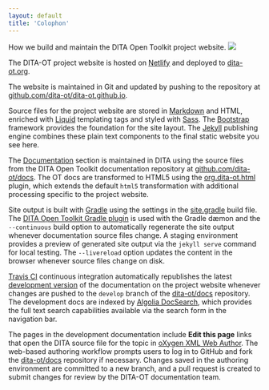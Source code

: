 ```yaml
---
layout: default
title: 'Colophon'
---
```


<p class="lead">How we build and maintain the DITA Open Toolkit project website.
  <a href="https://www.netlify.com" class="align-text-bottom float-right">
    <img src="https://www.netlify.com/img/global/badges/netlify-color-accent.svg"/>
  </a>
</p>

The DITA-OT project website is hosted on [Netlify][1] and deployed to [dita-ot.org][2].

The website is maintained in Git and updated by pushing to the repository at [github.com/dita-ot/dita-ot.github.io][3].

Source files for the project website are stored in [Markdown][4] and HTML, enriched with [Liquid][5] templating tags and styled with [Sass][6]. The [Bootstrap][7] framework provides the foundation for the site layout. The [Jekyll][8] publishing engine combines these plain text components to the final static website you see here.

The [Documentation][9] section is maintained in DITA using the source files from the DITA Open Toolkit documentation repository at [github.com/dita-ot/docs][10]. The OT docs are transformed to HTML5 using the [org.dita-ot.html][11] plugin, which extends the default `html5` transformation with additional processing specific to the project website.

Site output is built with [Gradle][12] using the settings in the [site.gradle][13] build file. The [DITA Open Toolkit Gradle plugin][14] is used with the Gradle dæmon and the `--continuous` build option to automatically regenerate the site output whenever documentation source files change. A staging environment provides a preview of generated site output via the `jekyll serve` command for local testing. The `--livereload` option updates the content in the browser whenever source files change on disk.

[Travis CI][15] continuous integration automatically republishes the latest [development version][9] of the documentation on the project website whenever changes are pushed to the `develop` branch of the [dita-ot/docs][10] repository. The development docs are indexed by [Algolia DocSearch][16], which provides the full text search capabilities available via the search form in the navigation bar.

The pages in the development documentation include **Edit this page** links that open the DITA source file for the topic in [oXygen XML Web Author][17]. The web-based authoring workflow prompts users to log in to GitHub and fork the [dita-ot/docs][10] repository if necessary. Changes saved in the authoring environment are committed to a new branch, and a pull request is created to submit changes for review by the DITA-OT documentation team.

[1]: https://www.netlify.com
[2]: https://www.dita-ot.org
[3]: https://github.com/dita-ot/dita-ot.github.io
[4]: http://daringfireball.net/projects/markdown/
[5]: https://github.com/Shopify/liquid/wiki
[6]: http://sass-lang.com 'Sass: Syntactically Awesome Style Sheets'
[7]: http://getbootstrap.com
[8]: http://jekyllrb.com 'Jekyll • Simple, blog-aware, static sites'
[9]: https://www.dita-ot.org/dev/
[10]: https://github.com/dita-ot/docs
[11]: https://github.com/dita-ot/org.dita-ot.html
[12]: http://gradle.org 'Gradle | Modern Open-Source Enterprise Build Automation'
[13]: https://github.com/dita-ot/docs/blob/develop/site.gradle
[14]: http://eerohele.github.io/dita-ot-gradle/
[15]: https://travis-ci.org
[16]: http://algolia.com/docsearch/
[17]: https://www.oxygenxml.com/webauthor/
